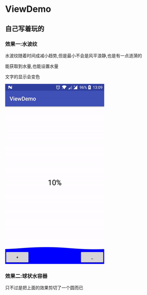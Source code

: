 # ViewDemo
## 自己写着玩的
### 效果一:水波纹
水波纹随着时间成减小趋势,但是最小不会是风平浪静,也是有一点涟漪的

能获取到水量,也能设置水量

文字的显示会变色

![Image text](https://github.com/javavaan/img/blob/master/20171229081156-50860f52df.gif?raw=true)

### 效果二:球状水容器
只不过是把上面的效果剪切了一个圆而已

